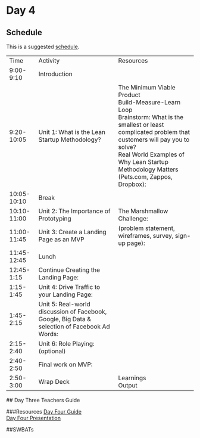 # Day 4

## Schedule

This is a suggested [schedule](https://docs.google.com/document/d/1TChtpbYas6lm0Xel16NRpcO-GE6U4UsIEZpwIEkcBRE/edit). 

<table>
    <tr>
        <td>Time</td>
        <td>Activity</td>
        <td>Resources</td>
    </tr>
    <tr>
        <td>9:00-9:10</td>
        <td>Introduction</td>
        <td></td>
    </tr>
    <tr>
        <td>9:20-10:05</td>
        <td>Unit 1: What is the Lean Startup Methodology?</td>
        <td>
            The Minimum Viable Product<br>
            Build-Measure-Learn Loop<br>
            Brainstorm: What is the smallest or least complicated problem that customers will pay you to solve?<br>
            Real World Examples of Why Lean Startup Methodology Matters (Pets.com, Zappos, Dropbox):<br>
        </td>
    </tr>
    <tr>
        <td>10:05-10:10</td>
        <td>Break</td>
        <td>     </td>
    </tr>
    <tr>
        <td>10:10-11:00</td>
        <td>Unit 2: The Importance of Prototyping</td>
        <td>The Marshmallow Challenge: </td>
    </tr>
        <tr>
        <td>11:00-11:45</td>
        <td>Unit 3: Create a Landing Page as an MVP </td>
        <td>
          (problem statement, wireframes, survey, sign-up page):
        </td>
    </tr>
    <tr>
        <td>11:45-12:45</td>
        <td>Lunch</td>
        <td>    </td>
    </tr>
    <tr>
        <td>12:45-1:15</td>
        <td>Continue Creating the Landing Page: </td>
        <td>      </td>
    </tr>
    <tr>
        <td>1:15-1:45</td>
        <td>Unit 4: Drive Traffic to your Landing Page: </td>
        <td>      </td>
    </tr>
    <tr>
        <td>1:45-2:15</td>
        <td>Unit 5: Real-world discussion of Facebook, Google, Big Data & selection of Facebook Ad Words:</td>
        <td>      </td>
    </tr>
    <tr>
        <td>2:15-2:40</td>
        <td>Unit 6: Role Playing: (optional)</td>
        <td>      </td>
    </tr>
    <tr>
        <td>2:40-2:50</td>
        <td>Final work on MVP:</td>
        <td>      </td>
    </tr>
    <tr>
        <td>2:50-3:00</td>
        <td>Wrap Deck</td>
        <td>
          Learnings<br>
          Output
        </td>
    </tr>
</table>
## Day Three Teachers Guide

###Resources
[Day Four Guide](https://docs.google.com/document/d/16QvDPV62wBA0azbIo_ATCE8TQaYlVrQgMDACEwO824A/edit)<br>
[Day Four Presentation](https://docs.google.com/presentation/d/1NmPJcPsw4s3uEOOl3rAUzrBoy3wN73_okp4Gy5Z-vnU/edit)

##SWBATs

